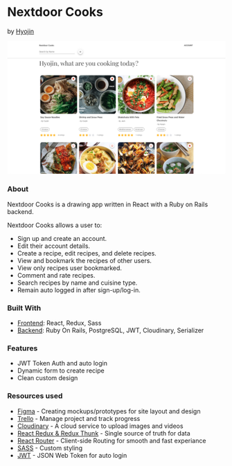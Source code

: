 # Nextdoor Cooks #
by [Hyojin](https://github.com/jinnic)

<kbd>
  <img src="public/NextDoorCooks.png">  
</kbd>

### About ###

Nextdoor Cooks is a drawing app written in React with a Ruby on Rails backend. 

Nextdoor Cooks allows a user to:
* Sign up and create an account.
* Edit their account details.
* Create a recipe, edit recipes, and delete recipes.
* View and bookmark the recipes of other users.
* View only recipes user bookmarked.
* Comment and rate recipes.
* Search recipes by name and cuisine type.
* Remain auto logged in after sign-up/log-in.


### Built With ###
* [Frontend](https://github.com/jinnic/nextdoorcooks_frontend): React, Redux, Sass
* [Backend](https://github.com/jinnic/nextdoorcooks_backend): Ruby On Rails, PostgreSQL, JWT, Cloudinary, Serializer

### Features ###
* JWT Token Auth and auto login
* Dynamic form to create recipe
* Clean custom design

### Resources used ###
* [Figma](https://www.figma.com/) - Creating mockups/prototypes for site layout and design
* [Trello](https://trello.com/) - Manage project and track progress
* [Cloudinary](https://cloudinary.com/) - A cloud service to upload images and videos
* [React Redux & Redux Thunk](https://react-redux.js.org/) - Single source of truth for data
* [React Router](https://reactrouter.com/web/guides/quick-start) - Client-side Routing for smooth and fast experiance
* [SASS](https://sass-lang.com/) - Custom styling
* [JWT](https://jwt.io/) - JSON Web Token for auto login


